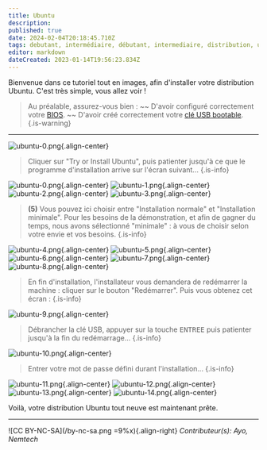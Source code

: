 ```yaml
---
title: Ubuntu
description: 
published: true
date: 2024-02-04T20:18:45.710Z
tags: debutant, intermédiaire, débutant, intermediaire, distribution, ubuntu
editor: markdown
dateCreated: 2023-01-14T19:56:23.834Z
---
```


Bienvenue dans ce tutoriel tout en images, afin d'installer votre distribution Ubuntu. C'est très simple, vous allez voir !

> Au préalable, assurez-vous bien : 
> ~~ D'avoir configuré correctement votre [BIOS](/tutoriels/bios-boot).
> ~~ D'avoir créé correctement votre [clé USB bootable](/tutoriels/usb-bootable).
{.is-warning}

---
![ubuntu-0.png](/images/ubuntu-0.png){.align-center}

> Cliquer sur "Try or Install Ubuntu", puis patienter jusqu'à ce que le programme d'installation arrive sur l'écran suivant...
{.is-info}

![ubuntu-0.png](/images/ubuntu-0-1.png){.align-center}
![ubuntu-1.png](/images/ubuntu-1.png){.align-center}
![ubuntu-2.png](/images/ubuntu-2.png){.align-center}
![ubuntu-3.png](/images/ubuntu-3.png){.align-center}
> **(**5**)** Vous pouvez ici choisir entre "Installation normale" et "Installation minimale".
Pour les besoins de la démonstration, et afin de gagner du temps, nous avons sélectionné "minimale" : à vous de choisir selon votre envie et vos besoins.
{.is-info}

![ubuntu-4.png](/images/ubuntu-4.png){.align-center}
![ubuntu-5.png](/images/ubuntu-5.png){.align-center}
![ubuntu-6.png](/images/ubuntu-6.png){.align-center}
![ubuntu-7.png](/images/ubuntu-7.png){.align-center}
![ubuntu-8.png](/images/ubuntu-8.png){.align-center}

> En fin d'installation, l'installateur vous demandera de redémarrer la machine : cliquer sur le bouton "Redémarrer". Puis vous obtenez cet écran :
{.is-info}

![ubuntu-9.png](/images/ubuntu-9.png){.align-center}

> Débrancher la clé USB, appuyer sur la touche <kbd>ENTREE</kbd> puis patienter jusqu'à la fin du redémarrage...
{.is-info}

![ubuntu-10.png](/images/ubuntu-10.png){.align-center}

> Entrer votre mot de passe défini durant l'installation...
{.is-info}

![ubuntu-11.png](/images/ubuntu-11.png){.align-center}
![ubuntu-12.png](/images/ubuntu-12.png){.align-center}
![ubuntu-13.png](/images/ubuntu-13.png){.align-center}
![ubuntu-14.png](/images/ubuntu-14.png){.align-center}

Voilà, votre distribution Ubuntu tout neuve est maintenant prête.

---
![CC BY-NC-SA](/by-nc-sa.png =9%x){.align-right} *Contributeur(s): Ayo, Nemtech*